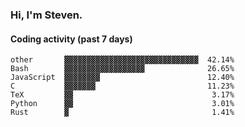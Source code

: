 ### Hi, I'm Steven.

#### Coding activity (past 7 days)
```
other       ▓▓▓▓▓▓▓▓▓▓▓▓▓▓▓▓▓▓▓▓▓▓▓▓▓▓▓▓▓▓  42.14%
Bash        ▓▓▓▓▓▓▓▓▓▓▓▓▓▓▓▓▓▓              26.65%
JavaScript  ▓▓▓▓▓▓▓▓                        12.40%
C           ▓▓▓▓▓▓▓                         11.23%
TeX         ▓▓                               3.17%
Python      ▓▓                               3.01%
Rust        ▓                                1.41%
```
